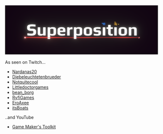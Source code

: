 ![Superposition logo](https://github.com/reydanro/superposition/blob/main/Screenshots/superposition-logo.png)

As seen on Twitch...
- [Nardanas20](https://www.twitch.tv/videos/1055662297?t=03h10m39s)
- [Diebeleuchtetenbrueder](https://www.twitch.tv/videos/1056197945?t=02h59m43s)
- [Notquitecool](https://www.twitch.tv/videos/1056197484?t=02h22m16s)
- [Littledoctorgames](https://www.twitch.tv/videos/1056656359?t=2h9m3s)
- [bean_borg](https://www.twitch.tv/videos/1058589456?t=1h9m30s)
- [RyfiGames](https://www.twitch.tv/videos/1058602567?t=1h40m40s)
- [EroAxee](https://www.twitch.tv/videos/1058725934?t=1h11m45s)
- [itsBoats](https://www.twitch.tv/videos/1058632961?t=3h30m50s)

..and YouTube
- [Game Maker's Toolkit](https://www.youtube.com/watch?v=B9D3j8TTo2Y&t=5098s)
